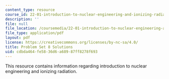 ```yaml
---
content_type: resource
course_id: 22-01-introduction-to-nuclear-engineering-and-ionizing-radiation-fall-2015
description: ''
file: null
file_location: /coursemedia/22-01-introduction-to-nuclear-engineering-and-ionizing-radiation-fall-2015/cdbda464fe5836d6a68987ff8278f693_MIT22_01F15_ps8_sol.pdf
file_type: application/pdf
layout: pdf
license: https://creativecommons.org/licenses/by-nc-sa/4.0/
title: Problem Set 8 Solutions
uid: cdbda464-fe58-36d6-a689-87ff8278f693
---
```

This resource contains information regarding introduction to nuclear engineering and ionizing radiation.